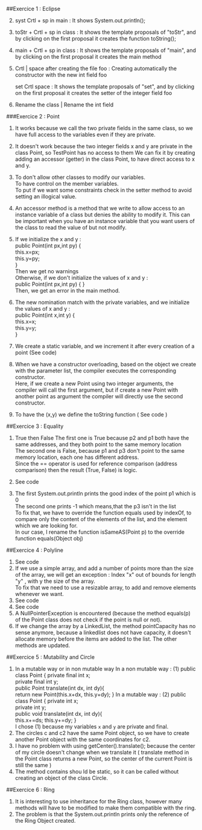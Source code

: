 ##Exercice 1 : Eclipse

2.  syst Crtl + sp in main :
   It shows  System.out.println();

3.  toStr + Crtl + sp in class :
   It shows the template proposals of "toStr", and by clicking on the first proposal it creates the function toString();

4.  main + Crtl + sp in class :
   It shows the template proposals of "main", and by clicking on the first proposal it creates the main method

5.  Crtl | space after creating the file foo :
    Creating automatically the constructor with the new int field foo
    
    set Crtl space :
    It shows the template proposals of "set", and by clicking on the first proposal it creates the setter of the integer field foo

6. Rename the class | Rename the int field

###Exercice 2 : Point

1. It works because we call the two private fields in the same class, so we have full access to the variables even if they are private.
        
2. It doesn't work because the two integer fields x and y are private in the class Point, so TestPoint has no access to them
   We can fix it by creating adding an accessor (getter) in the class Point, to have direct access to x and y.
                                                                    
3. To don't allow other classes to modify our variables.    
   To have control on the member variables.        
To put if we want some constraints check in the setter method to avoid setting an illogical value.

4. An accessor method is a method that we write to allow access to an instance variable of a class but denies the ability to modify it.
   This can be important when you have an instance variable that you want users of the class to read the value of but not modify.                                                   
                                                
5. If we initialize the x and y :       
   public Point(int px,int py) {    
   this.x=px;   
   this.y=py;   
   }    
   Then we get no warnings   
   Otherwise, if we don't initialize the values of x and y :    
   public Point(int px,int py) { }    
   Then, we get an error in the main method.      

6. The new nomination match with the private variables, and we initialize the values of x and y :   
   public Point(int x,int y) {  
   this.x=x;    
   this.y=y;    
   }
7. We create a static variable, and we increment it after every creation of a point 
   (See code)

8. When we have a constructor overloading, based on the object we create with the parameter list, the compiler executes the corresponding constructor.  
   Here, if we create a new Point using two integer arguments, the compiler will call the first argument, but if create a new Point with another point as argument the compiler will directly use the second constructor.

9. To have the (x,y) we define the toString function ( See code )

##Exercice 3 : Equality

1. True then False
   The first one is True because p2 and p1 both have the same addresses, and they both point to the same memory location    
   The second one is False, because p1 and p3 don't point to the same memory location, each one has different address.  
   Since the == operator is used for reference comparison (address comparison) then the result (True, False) is logic.  

2. See code

3. The first System.out.println prints the good index of the point p1 which is 0    
   The second one prints -1 which means,that the p3 isn't in the list   
   To fix that, we have to override the function equals used by indexOf, to compare only the content of the elements of the list, and the element which we are looking for.  
   In our case, I rename the function isSameAS(Point p) to the override function equals(Object obj) 

##Exercice 4 : Polyline
1. See code
2. If we use a simple array, and add a number of points more than the size of the array, we will get an exception : Index "x" out of bounds for length "y" , with y the size of the array.                  
To fix that we need to use a resizable array, to add and remove elements whenever we want. 
3. See code
4. See code
5. A NullPointerException is encountered (because the method equals(p) of the Point class does not check if the point is null or not).
6. If we change the array by a LinkedList, the method pointCapacity has no sense anymore, because a linkedlist does not have capacity, it doesn't allocate memory before the items are added to the list.
The other methods are updated.

##Exercice 5 : Mutability and Circle
1. In a mutable way or in non mutable way 
In a non mutable way : (1)
   public class Point {
      private final int x;    
      private final int y;    
      public Point translate(int dx, int dy){   
          return new Point(this.x+dx, this.y+dy);
   } 
In a mutable way :  (2)
   public class Point {
   private int x;    
   private int y;    
   public void translate(int dx, int dy){   
      this.x+=ds; 
      this.y+=dy;
   }  
   I chose (1) because my variables `x` and `y` are private and final.
5.  The circles c and c2 have the same Point object, so we have to create another Point object with the same coordinates for c2.
6.  I have no problem with using getCenter().translate(); because the center of my circle doesn't change when we translate it ( translate method in the Point class returns a new Point, so the center of the current Point is still the same )
9. The method contains shou ld be static, so it can be called without creating an object of the class Circle. 

##Exercice 6 : Ring 

1. It is interesting to use inheritance for the Ring class, however many methods will have to be modified to make them compatible with the ring.
2. The problem is that the System.out.println prints only the reference of the Ring Object created.
